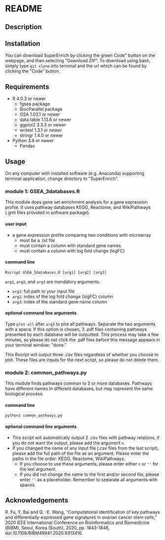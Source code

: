 # README

## Description

## Installation
You can download SuperEnrich by clicking the green Code" button on the webpage, and then selecting "Download ZIP".
To download using bash, simply type `git clone` into terminal and the url which can be found by clicking the "Code" button.

## Requirements
* R 4.0.3 or newer
    * fgsea package
    * BiocParallel package
    * GSA 1.03.1 or newer
    * data.table 1.13.6 or newer
    * ggplot2 3.3.3 or newer
    * writexl 1.3.1 or newer
    * stringr 1.4.0 or newer
* Python 3.8 or newer
    * Pandas

## Usage
On any computer with installed software (e.g. Anaconda) supporting terminal application, change directory to "SuperEnrich".
### module 1: GSEA_3databases.R
This module does gene set enrichment analysis for a gene expression profile.
It uses pathway databases KEGG, Reactome, and WikiPathways (.gmt files provided in software package).
#### user input
* a gene expression profile comparing two conditions with microarray
    * must be a .txt file
    * must contain a column with standard gene names
    * must contain a column with log fold change (logFC)

#### command line
`Rscript GSEA_3databases.R [arg1] [arg2] [arg3]`

`arg1`, `arg2`, and `arg3` are mandatory arguments.
* `arg1`: full path to your input file
* `arg2`: index of the log fold change (logFC) column
* `arg3`: index of the standard gene name column
#### optional command line arguments
Type `plot-all` after `arg3` to plot all pathways. Separate the two arguments with a space.
If this option is chosen, 3 .pdf files containing pathways presented by each database will be outputted. This process may take a few minutes, so please do not click the .pdf files before this message appears in your terminal window: "done."

This Rscript will output three .csv files regardless of whether you choose to plot. These files are inputs for the next script, so please do not delete them.


### module 2: common_pathways.py
This module finds pathways common to 2 or more databases. Pathways have different names in different databases, but may represent the same biological process.

#### command line
`python3 common_pathways.py`

#### optional command line arguments
* This script will automatically output 2 .csv files with pathway relations, if you do not want the output, please add the argument `n`.
* If you changed the name of any input file (.csv files from the last script), please add the full path of the file as an argument. Please enter the paths in the file order: KEGG, Reactome, WikiPathways.
    * If you choose to use these arguments, please enter either `n` or `''` for the last argument.
    * If you did not change the name to the first and/or second file, please enter `''` as a placeholder.
Remember to separate all arguments with spaces.

## Acknowledgements
R. Fu, Y. Bai and Q. -E. Wang, "Computational identification of key pathways and differentially-expressed gene signatures in ovarian cancer stem cells," 2020 IEEE International Conference on Bioinformatics and Biomedicine (BIBM), Seoul, Korea (South), 2020, pp. 1843-1848, doi:10.1109/BIBM49941.2020.9313416.

